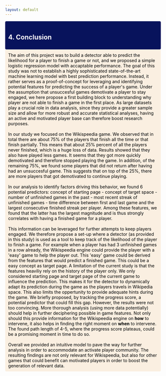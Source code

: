 ```yaml
---
layout: default
---
```


<div style='background-color:#08135c; border-left: solid #darkblue 4px; border-radius: 4px; padding:0.7em;'>
       <h2 style="color:white">4. Conclusion</h2>
</div>
<div style='background-color:#faefe1; border-left: solid #darkblue 4px; border-radius: 4px; padding:0.7em;'>
    <span style="color:black">
        The aim of this project was to build a detector able to predict the likelihood for a player to finish a game or not, and we proposed a simple logistic regression model with accaptable performance. The goal of this study was not to establish a highly sophisticated state-of-the-art machine learning model with best prediction performance. Instead, it rather serves as a proof-of-concept for leveraging and identifying potential features for predicting the success of a player's game. Under the assumption that unsuccesful games demotivate a player to stay engaged, we here propose a first building block to understanding why player are not able to finish a game in the first place. As large datasets play a crucial role in data analysis, since they provide a greater sample size and allow for more robust and accurate statistical analyses, having an active and motivated player base can therefore boost research purposes. <br><br>
        In our study we focused on the Wikispeedia game. We observed that in total there are about 75% of the players that finish all the time or that finish partially. This means that about 25% percent of all the players never finished, which is a huge loss of data. Results showed that they also have played less games. It seems that they got more quickly demotivated and therefore stopped playing the game. In addition, of the remaining 75%, we found some players that did not return after having had an unsuccesful game. This suggests that on top of the 25%, there are more players that got demotivated to continue playing.<br><br>
        In our analysis to identify factors driving this behavior, we found 6 potential predictors: concept of starting page - concept of target space - number of unfinished games in the past - most recent streak of unfinished games - time difference between first and last game and the largest consecutive finished streak per player. Among these features, we found that the latter has the largest magnitude and is thus strongly correlates with having a finished game for a player. <br><br>
        This information can be leveraged for further attempts to keep players engaged. We therefore propose a set-up where a detector (as provided in this study) is used as a tool to keep track of the likelihood of the player to finish a game. For example when a player has had 3 unfinished games in a row already, the Wikispeedia engine could provide the player with a 'easy' game to help the player out. This 'easy' game could be derived from the features that would predict a finished game. This could be a easy concept as target page. A limitation of the current study is that the features heaviliy rely on the history of the player only. We only considered starting page and target page of the current game to influence the prediction. This makes it for the detector to dynamically adapt its prediction during the game as the players travels in Wikipedia space. This also limits the oppertunity to provide adequate hints during the game. We briefly proposed, by tracking the progress score, a potential predictor that could fill this gap. However, the results were not too convincing. More thorough analysis (using more data potentially) should help in further deciphering possible in game features. Not only should this provide information for the Wikispeedia engine on <b>how</b> to intervene, it also helps in finding the right moment on <b>when</b> to intervene. The found path length of 4-5, where the progress score plateaus, could be a promising moment in time to do so.<br><br>
        Overall we provided an intuitive model to pave the way for further analysis in order to accommodate an activate player community. The resulting findings are not only relevant for Wikispeedia, but also for other games that could benefit can motivated players in order to boost the generation of relevant data.
    </span>
</div>